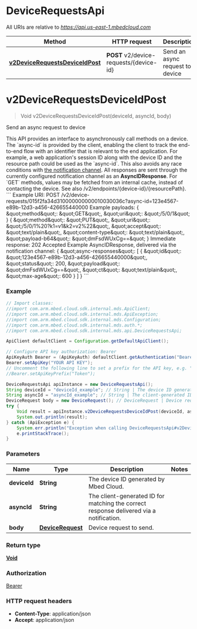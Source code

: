 # DeviceRequestsApi

All URIs are relative to *https://api.us-east-1.mbedcloud.com*

Method | HTTP request | Description
------------- | ------------- | -------------
[**v2DeviceRequestsDeviceIdPost**](DeviceRequestsApi.md#v2DeviceRequestsDeviceIdPost) | **POST** v2/device-requests/{device-id} | Send an async request to device


<a name="v2DeviceRequestsDeviceIdPost"></a>
# **v2DeviceRequestsDeviceIdPost**
> Void v2DeviceRequestsDeviceIdPost(deviceId, asyncId, body)

Send an async request to device

This API provides an interface to asynchronously call methods on a device.  The &#x60;async-id&#x60; is provided by the client, enabling the client to track the end-to-end flow with an identifier that is relevant to the end application. For example, a web application&#39;s session ID along with the device ID and the resource path could be used as the &#x60;async-id&#x60;. This also avoids any race conditions with [the notification channel](/docs/current/integrate-web-app/event-notification.html). All responses are sent through the currently configured notification channel as an **AsyncIDResponse**.  For &#x60;GET&#x60; methods, values may be fetched from an internal cache, instead of contacting the device.  See also /v2/endpoints/{device-id}/{resourcePath}.  &#x60;&#x60;&#x60; Example URI: POST /v2/device-requests/015f2fa34d310000000000010030036c?async-id&#x3D;123e4567-e89b-12d3-a456-426655440000  Example payloads: { \&quot;method\&quot;: \&quot;GET\&quot;, \&quot;uri\&quot;: \&quot;/5/0/1\&quot; } { \&quot;method\&quot;: \&quot;PUT\&quot;, \&quot;uri\&quot;: \&quot;/5/0/1%20?k1&#x3D;v1&amp;k2&#x3D;v2%22\&quot;, \&quot;accept\&quot;: \&quot;text/plain\&quot;, \&quot;content-type\&quot;: \&quot;text/plain\&quot;, \&quot;payload-b64\&quot;: \&quot;dmFsdWUxCg&#x3D;&#x3D;\&quot; }  Immediate response: 202 Accepted  Example AsyncIDResponse, delivered via the notification channel: { \&quot;async-responses\&quot;: [ { \&quot;id\&quot;: \&quot;123e4567-e89b-12d3-a456-426655440000\&quot;, \&quot;status\&quot;: 200, \&quot;payload\&quot;: \&quot;dmFsdWUxCg&#x3D;&#x3D;\&quot;, \&quot;ct\&quot;: \&quot;text/plain\&quot;, \&quot;max-age\&quot;: 600 } ] } &#x60;&#x60;&#x60; 

### Example
```java
// Import classes:
//import com.arm.mbed.cloud.sdk.internal.mds.ApiClient;
//import com.arm.mbed.cloud.sdk.internal.mds.ApiException;
//import com.arm.mbed.cloud.sdk.internal.mds.Configuration;
//import com.arm.mbed.cloud.sdk.internal.mds.auth.*;
//import com.arm.mbed.cloud.sdk.internal.mds.api.DeviceRequestsApi;

ApiClient defaultClient = Configuration.getDefaultApiClient();

// Configure API key authorization: Bearer
ApiKeyAuth Bearer = (ApiKeyAuth) defaultClient.getAuthentication("Bearer");
Bearer.setApiKey("YOUR API KEY");
// Uncomment the following line to set a prefix for the API key, e.g. "Token" (defaults to null)
//Bearer.setApiKeyPrefix("Token");

DeviceRequestsApi apiInstance = new DeviceRequestsApi();
String deviceId = "deviceId_example"; // String | The device ID generated by Mbed Cloud.
String asyncId = "asyncId_example"; // String | The client-generated ID for matching the correct response delivered via a notification.
DeviceRequest body = new DeviceRequest(); // DeviceRequest | Device request to send.
try {
    Void result = apiInstance.v2DeviceRequestsDeviceIdPost(deviceId, asyncId, body);
    System.out.println(result);
} catch (ApiException e) {
    System.err.println("Exception when calling DeviceRequestsApi#v2DeviceRequestsDeviceIdPost");
    e.printStackTrace();
}
```

### Parameters

Name | Type | Description  | Notes
------------- | ------------- | ------------- | -------------
 **deviceId** | **String**| The device ID generated by Mbed Cloud. |
 **asyncId** | **String**| The client-generated ID for matching the correct response delivered via a notification. |
 **body** | [**DeviceRequest**](DeviceRequest.md)| Device request to send. |

### Return type

[**Void**](.md)

### Authorization

[Bearer](../README.md#Bearer)

### HTTP request headers

 - **Content-Type**: application/json
 - **Accept**: application/json

